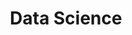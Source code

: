 ---
layout: posts_by_category
categories: data_science
title: Data Science
permalink: /category/data_science
---